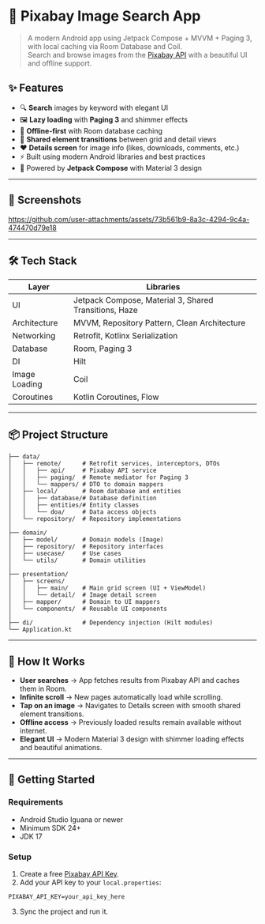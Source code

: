 
# 📸 Pixabay Image Search App
> A modern Android app using Jetpack Compose + MVVM + Paging 3, with local caching via Room Database and Coil.  
> Search and browse images from the [Pixabay API](https://pixabay.com/api/) with a beautiful UI and offline support.

## ✨ Features
- 🔍 **Search** images by keyword with elegant UI
- 🖼️ **Lazy loading** with **Paging 3** and shimmer effects
- 🚀 **Offline-first** with Room database caching
- 💫 **Shared element transitions** between grid and detail views
- ❤️ **Details screen** for image info (likes, downloads, comments, etc.)
- ⚡ Built using modern Android libraries and best practices
- 🎨 Powered by **Jetpack Compose** with Material 3 design

---
## 📱 Screenshots
https://github.com/user-attachments/assets/73b561b9-8a3c-4294-9c4a-474470d79e18

---
## 🛠️ Tech Stack
| Layer           | Libraries |
|-----------------|-----------|
| UI              | Jetpack Compose, Material 3, Shared Transitions, Haze |
| Architecture    | MVVM, Repository Pattern, Clean Architecture |
| Networking      | Retrofit, Kotlinx Serialization |
| Database        | Room, Paging 3 |
| DI              | Hilt |
| Image Loading   | Coil |
| Coroutines      | Kotlin Coroutines, Flow |

---
## 📦 Project Structure
```
├── data/
│   ├── remote/      # Retrofit services, interceptors, DTOs
│   │   ├── api/     # Pixabay API service
│   │   ├── paging/  # Remote mediator for Paging 3
│   │   └── mappers/ # DTO to domain mappers
│   ├── local/       # Room database and entities
│   │   ├── database/# Database definition
│   │   ├── entities/# Entity classes
│   │   └── doa/     # Data access objects
│   └── repository/  # Repository implementations
│
├── domain/
│   ├── model/       # Domain models (Image)
│   ├── repository/  # Repository interfaces
│   ├── usecase/     # Use cases
│   └── utils/       # Domain utilities
│
├── presentation/
│   ├── screens/
│   │   ├── main/    # Main grid screen (UI + ViewModel)
│   │   └── detail/  # Image detail screen
│   ├── mapper/      # Domain to UI mappers
│   └── components/  # Reusable UI components
│
├── di/              # Dependency injection (Hilt modules)
└── Application.kt
```

---
## 🔗 How It Works
- **User searches** → App fetches results from Pixabay API and caches them in Room.
- **Infinite scroll** → New pages automatically load while scrolling.
- **Tap on an image** → Navigates to Details screen with smooth shared element transitions.
- **Offline access** → Previously loaded results remain available without internet.
- **Elegant UI** → Modern Material 3 design with shimmer loading effects and beautiful animations.

---
## 🚀 Getting Started
### Requirements
- Android Studio Iguana or newer
- Minimum SDK 24+
- JDK 17

### Setup
1. Create a free [Pixabay API Key](https://pixabay.com/api/docs/).
2. Add your API key to your `local.properties`:
```properties
PIXABAY_API_KEY=your_api_key_here
```
3. Sync the project and run it.
